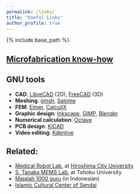 ```yaml
---
permalink: /links/
title: "Useful Links"
author_profile: true
---
```


{% include base_path %}

## [Microfabrication know-how](https://sites.google.com/view/nmems/)

## GNU tools

* **CAD**: [LibreCAD](https://librecad.org/) (2D), [FreeCAD](http://www.freecadweb.org/) (3D)
* **Meshing**: [gmsh](http://gmsh.info/), [Salome](http://www.salome-platform.org/)
* **FEM**: [Elmer](https://www.csc.fi/web/elmer/elmer), [CalculiX](http://www.dhondt.de/)
* **Graphic design**: [Inkscape](https://inkscape.org/en/), [GIMP](https://www.gimp.org/), [Blender](https://www.blender.org/)
* **Numerical calculation**: [Octave](https://www.gnu.org/software/octave/)
* **PCB design**: [KiCAD](https://kicad.org/)
* **Video editing**: [Kdenlive](https://kdenlive.org/en/)

## Related:
* [Medical Robot Lab.](https://mmse.info.hiroshima-cu.ac.jp/) at [Hiroshima City University](https://www.hiroshima-cu.ac.jp/)
* [S. Tanaka MEMS Lab.](http://www.mems.mech.tohoku.ac.jp/) at Tohoku University
* [Majalah 1000 guru](http://majalah1000guru.net/) (in Indonesian)
* [Islamic Cultural Center of Sendai](http://iccsendai.org/)
